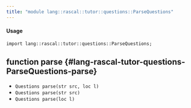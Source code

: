 ```yaml
---
title: "module lang::rascal::tutor::questions::ParseQuestions"
---
```


#### Usage

`import lang::rascal::tutor::questions::ParseQuestions;`


## function parse {#lang-rascal-tutor-questions-ParseQuestions-parse}

* ``Questions parse(str src, loc l)``
* ``Questions parse(str src)``
* ``Questions parse(loc l)``

